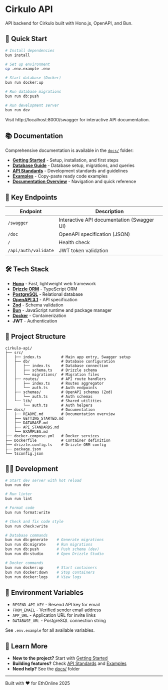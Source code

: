 # Cirkulo API

API backend for Cirkulo built with Hono.js, OpenAPI, and Bun.

## 🚀 Quick Start

```bash
# Install dependencies
bun install

# Set up environment
cp .env.example .env

# Start database (Docker)
bun run docker:up

# Run database migrations
bun run db:push

# Run development server
bun run dev
```

Visit http://localhost:8000/swagger for interactive API documentation.

## 📚 Documentation

Comprehensive documentation is available in the [`docs/`](./docs) folder:

- **[Getting Started](./docs/GETTING_STARTED.md)** - Setup, installation, and first steps
- **[Database Guide](./docs/DATABASE.md)** - Database setup, migrations, and queries
- **[API Standards](./docs/API_STANDARDS.md)** - Development standards and guidelines
- **[Examples](./docs/EXAMPLES.md)** - Copy-paste ready code examples
- **[Documentation Overview](./docs/README.md)** - Navigation and quick reference

## 🔗 Key Endpoints

| Endpoint | Description |
|----------|-------------|
| `/swagger` | Interactive API documentation (Swagger UI) |
| `/doc` | OpenAPI specification (JSON) |
| `/` | Health check |
| `/api/auth/validate` | JWT token validation |

## 🛠️ Tech Stack

- **[Hono](https://hono.dev/)** - Fast, lightweight web framework
- **[Drizzle ORM](https://orm.drizzle.team/)** - TypeScript ORM
- **[PostgreSQL](https://www.postgresql.org/)** - Relational database
- **[OpenAPI 3.1](https://swagger.io/specification/)** - API specification
- **[Zod](https://zod.dev/)** - Schema validation
- **[Bun](https://bun.sh/)** - JavaScript runtime and package manager
- **[Docker](https://www.docker.com/)** - Containerization
- **JWT** - Authentication

## 📁 Project Structure

```
cirkulo-api/
├── src/
│   ├── index.ts         # Main app entry, Swagger setup
│   ├── db/              # Database configuration
│   │   ├── index.ts     # Database connection
│   │   ├── schema.ts    # Drizzle schema
│   │   └── migrations/  # Migration files
│   ├── routes/          # API route handlers
│   │   ├── index.ts     # Routes aggregator
│   │   └── auth.ts      # Auth endpoints
│   ├── schemas/         # OpenAPI schemas (Zod)
│   │   └── auth.ts      # Auth schemas
│   └── lib/             # Shared utilities
│       └── auth.ts      # Auth helpers
├── docs/                # Documentation
│   ├── README.md        # Documentation overview
│   ├── GETTING_STARTED.md
│   ├── DATABASE.md
│   ├── API_STANDARDS.md
│   └── EXAMPLES.md
├── docker-compose.yml   # Docker services
├── Dockerfile           # Container definition
├── drizzle.config.ts    # Drizzle ORM config
├── package.json
└── tsconfig.json
```

## 🧑‍💻 Development

```bash
# Start dev server with hot reload
bun run dev

# Run linter
bun run lint

# Format code
bun run format:write

# Check and fix code style
bun run check:write

# Database commands
bun run db:generate    # Generate migrations
bun run db:migrate     # Run migrations
bun run db:push        # Push schema (dev)
bun run db:studio      # Open Drizzle Studio

# Docker commands
bun run docker:up      # Start containers
bun run docker:down    # Stop containers
bun run docker:logs    # View logs
```

## 🔑 Environment Variables

- `RESEND_API_KEY` - Resend API key for email
- `FROM_EMAIL` - Verified sender email address
- `APP_URL` - Application URL for invite links
- `DATABASE_URL` - PostgreSQL connection string

See `.env.example` for all available variables.

## 📖 Learn More

- **New to the project?** Start with [Getting Started](./docs/GETTING_STARTED.md)
- **Building features?** Check [API Standards](./docs/API_STANDARDS.md) and [Examples](./docs/EXAMPLES.md)
- **Need help?** See the [docs/](./docs) folder

---

Built with ❤️ for EthOnline 2025
